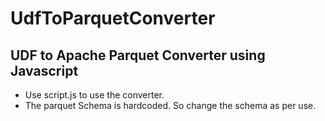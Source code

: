# UdfToParquetConverter

## UDF to Apache Parquet Converter using Javascript
- Use script.js to use the converter. 
- The parquet Schema is hardcoded. So change the schema as per use.

[comment]: # (This actually is the most platform independent comment)
